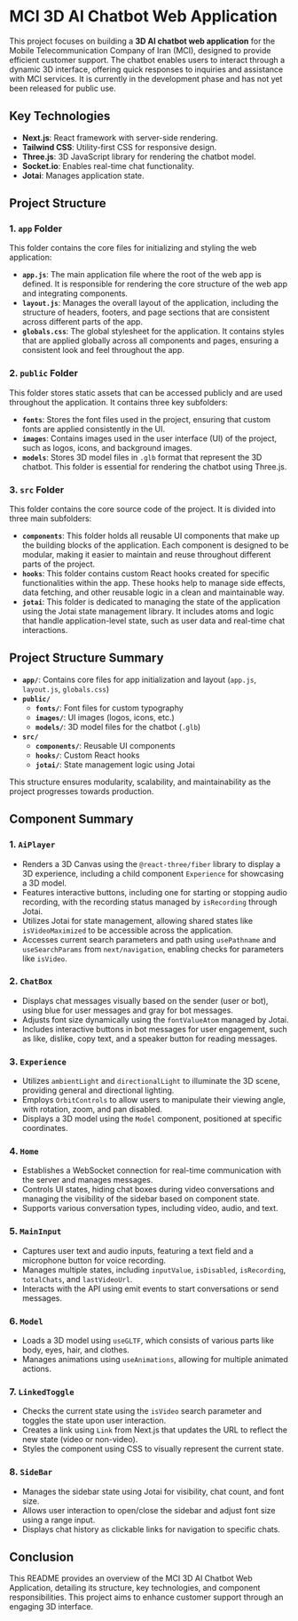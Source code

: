 # MCI 3D AI Chatbot Web Application

This project focuses on building a **3D AI chatbot web application** for the Mobile Telecommunication Company of Iran (MCI), designed to provide efficient customer support. The chatbot enables users to interact through a dynamic 3D interface, offering quick responses to inquiries and assistance with MCI services. It is currently in the development phase and has not yet been released for public use.

## Key Technologies
- **Next.js**: React framework with server-side rendering.
- **Tailwind CSS**: Utility-first CSS for responsive design.
- **Three.js**: 3D JavaScript library for rendering the chatbot model.
- **Socket.io**: Enables real-time chat functionality.
- **Jotai**: Manages application state.

## Project Structure

### 1. `app` Folder
This folder contains the core files for initializing and styling the web application:
- **`app.js`**: The main application file where the root of the web app is defined. It is responsible for rendering the core structure of the web app and integrating components.
- **`layout.js`**: Manages the overall layout of the application, including the structure of headers, footers, and page sections that are consistent across different parts of the app.
- **`globals.css`**: The global stylesheet for the application. It contains styles that are applied globally across all components and pages, ensuring a consistent look and feel throughout the app.

### 2. `public` Folder
This folder stores static assets that can be accessed publicly and are used throughout the application. It contains three key subfolders:
- **`fonts`**: Stores the font files used in the project, ensuring that custom fonts are applied consistently in the UI.
- **`images`**: Contains images used in the user interface (UI) of the project, such as logos, icons, and background images.
- **`models`**: Stores 3D model files in `.glb` format that represent the 3D chatbot. This folder is essential for rendering the chatbot using Three.js.

### 3. `src` Folder
This folder contains the core source code of the project. It is divided into three main subfolders:
- **`components`**: This folder holds all reusable UI components that make up the building blocks of the application. Each component is designed to be modular, making it easier to maintain and reuse throughout different parts of the project.
- **`hooks`**: This folder contains custom React hooks created for specific functionalities within the app. These hooks help to manage side effects, data fetching, and other reusable logic in a clean and maintainable way.
- **`jotai`**: This folder is dedicated to managing the state of the application using the Jotai state management library. It includes atoms and logic that handle application-level state, such as user data and real-time chat interactions.

## Project Structure Summary
- **`app/`**: Contains core files for app initialization and layout (`app.js`, `layout.js`, `globals.css`)
- **`public/`**
  - **`fonts/`**: Font files for custom typography
  - **`images/`**: UI images (logos, icons, etc.)
  - **`models/`**: 3D model files for the chatbot (`.glb`)
- **`src/`**
  - **`components/`**: Reusable UI components
  - **`hooks/`**: Custom React hooks
  - **`jotai/`**: State management logic using Jotai

This structure ensures modularity, scalability, and maintainability as the project progresses towards production.

## Component Summary

### 1. `AiPlayer`
- Renders a 3D Canvas using the `@react-three/fiber` library to display a 3D experience, including a child component `Experience` for showcasing a 3D model.
- Features interactive buttons, including one for starting or stopping audio recording, with the recording status managed by `isRecording` through Jotai.
- Utilizes Jotai for state management, allowing shared states like `isVideoMaximized` to be accessible across the application.
- Accesses current search parameters and path using `usePathname` and `useSearchParams` from `next/navigation`, enabling checks for parameters like `isVideo`.

### 2. `ChatBox`
- Displays chat messages visually based on the sender (user or bot), using blue for user messages and gray for bot messages.
- Adjusts font size dynamically using the `fontValueAtom` managed by Jotai.
- Includes interactive buttons in bot messages for user engagement, such as like, dislike, copy text, and a speaker button for reading messages.

### 3. `Experience`
- Utilizes `ambientLight` and `directionalLight` to illuminate the 3D scene, providing general and directional lighting.
- Employs `OrbitControls` to allow users to manipulate their viewing angle, with rotation, zoom, and pan disabled.
- Displays a 3D model using the `Model` component, positioned at specific coordinates.

### 4. `Home`
- Establishes a WebSocket connection for real-time communication with the server and manages messages.
- Controls UI states, hiding chat boxes during video conversations and managing the visibility of the sidebar based on component state.
- Supports various conversation types, including video, audio, and text.

### 5. `MainInput`
- Captures user text and audio inputs, featuring a text field and a microphone button for voice recording.
- Manages multiple states, including `inputValue`, `isDisabled`, `isRecording`, `totalChats`, and `lastVideoUrl`.
- Interacts with the API using emit events to start conversations or send messages.

### 6. `Model`
- Loads a 3D model using `useGLTF`, which consists of various parts like body, eyes, hair, and clothes.
- Manages animations using `useAnimations`, allowing for multiple animated actions.

### 7. `LinkedToggle`
- Checks the current state using the `isVideo` search parameter and toggles the state upon user interaction.
- Creates a link using `Link` from Next.js that updates the URL to reflect the new state (video or non-video).
- Styles the component using CSS to visually represent the current state.

### 8. `SideBar`
- Manages the sidebar state using Jotai for visibility, chat count, and font size.
- Allows user interaction to open/close the sidebar and adjust font size using a range input.
- Displays chat history as clickable links for navigation to specific chats.

## Conclusion
This README provides an overview of the MCI 3D AI Chatbot Web Application, detailing its structure, key technologies, and component responsibilities. This project aims to enhance customer support through an engaging 3D interface.
